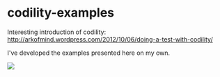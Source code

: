 codility-examples
=================

Interesting introduction of codility: http://arkofmind.wordpress.com/2012/10/06/doing-a-test-with-codility/

I've developed the examples presented here on my own.

<img src="http://nojsstats.appspot.com/UA-41856934-1/github.com" />
